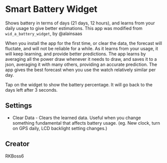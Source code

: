 # Smart Battery Widget
Shows battery in terms of days (21 days, 12 hours), and learns from your daily usage to give better estimations.
This app was modified from `wid_a_battery_widget`, by @alainsaas

When you install the app for the first time, or clear the data, the forecast will fluctate, and will not be reliable for a while. As it learns from your usage,  it will keep learning, and provide better predictions.
The app learns by averaging all the power draw whenever it needs to draw, and saves it to a json, averaging it with many others, providing an accurate prediction. The app gives the best forecast when you use the watch relatively similar per day.

Tap on the widget to show the battery percentage. It will go back to the days left after 3 seconds.
## Settings
* Clear Data - Clears the learned data. Useful when you change something fundamental that affects battery usage. (eg. New clock, turn on GPS daily, LCD backlight setting changes.)
## Creator
RKBoss6
